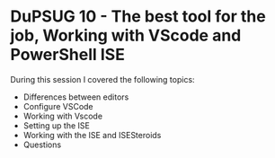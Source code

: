 # DuPSUG 10 - The best tool for the job, Working with VScode and PowerShell ISE
During this session I covered the following topics:
* Differences between editors
* Configure VSCode
* Working with Vscode
* Setting up the ISE
* Working with the ISE and ISESteroids
* Questions
